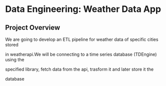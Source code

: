 # Data Engineering: Weather Data App

## Project Overview

We are going to develop an ETL pipeline for weather data of specific cities stored 

in weatherapi.We will be connecting to a time series database (TDEngine) using the 

specified library, fetch data from the api, trasform it and later store it the 

database 